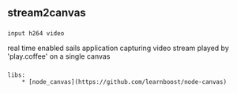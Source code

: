 ## stream2canvas

### 
	input h264 video
real time enabled sails application capturing video stream played by 'play.coffee' on a single canvas

###
	libs:
		* [node_canvas](https://github.com/learnboost/node-canvas)
